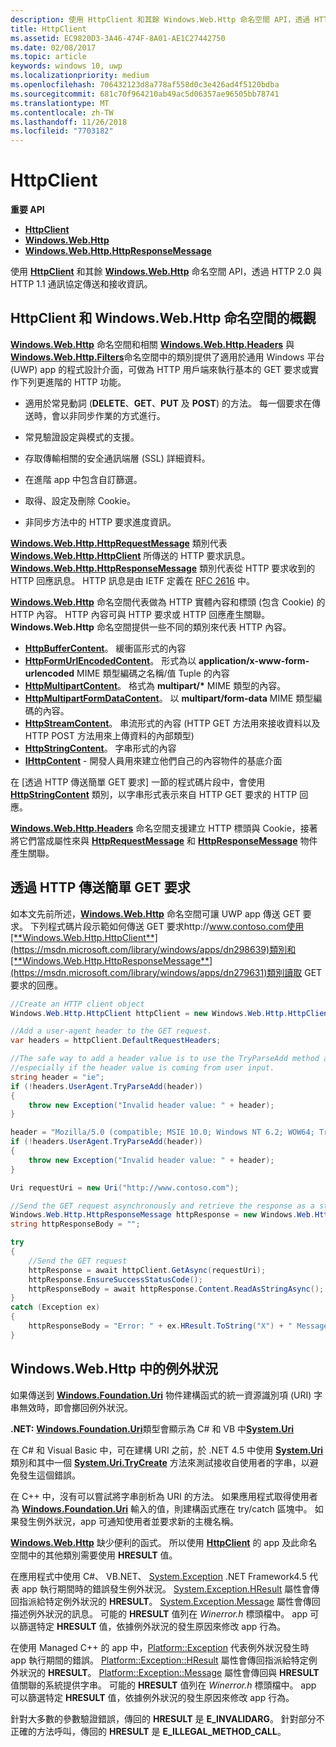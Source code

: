 ```yaml
---
description: 使用 HttpClient 和其餘 Windows.Web.Http 命名空間 API，透過 HTTP 2.0 與 HTTP 1.1 通訊協定傳送和接收資訊。
title: HttpClient
ms.assetid: EC9820D3-3A46-474F-8A01-AE1C27442750
ms.date: 02/08/2017
ms.topic: article
keywords: windows 10, uwp
ms.localizationpriority: medium
ms.openlocfilehash: 706432123d8a778af558d0c3e426ad4f5120bdba
ms.sourcegitcommit: 681c70f964210ab49ac5d06357ae96505bb78741
ms.translationtype: MT
ms.contentlocale: zh-TW
ms.lasthandoff: 11/26/2018
ms.locfileid: "7703182"
---
```

# <a name="httpclient"></a>HttpClient


**重要 API**

-   [**HttpClient**](https://msdn.microsoft.com/library/windows/apps/dn298639)
-   [**Windows.Web.Http**](https://msdn.microsoft.com/library/windows/apps/dn279692)
-   [**Windows.Web.Http.HttpResponseMessage**](https://msdn.microsoft.com/library/windows/apps/dn279631)

使用 [**HttpClient**](https://msdn.microsoft.com/library/windows/apps/dn298639) 和其餘 [**Windows.Web.Http**](https://msdn.microsoft.com/library/windows/apps/dn279692) 命名空間 API，透過 HTTP 2.0 與 HTTP 1.1 通訊協定傳送和接收資訊。

## <a name="overview-of-httpclient-and-the-windowswebhttp-namespace"></a>HttpClient 和 Windows.Web.Http 命名空間的概觀

[**Windows.Web.Http**](https://msdn.microsoft.com/library/windows/apps/dn279692) 命名空間和相關 [**Windows.Web.Http.Headers**](https://msdn.microsoft.com/library/windows/apps/dn252713) 與 [**Windows.Web.Http.Filters**](https://msdn.microsoft.com/library/windows/apps/dn298623)命名空間中的類別提供了適用於通用 Windows 平台 (UWP) app 的程式設計介面，可做為 HTTP 用戶端來執行基本的 GET 要求或實作下列更進階的 HTTP 功能。

-   適用於常見動詞 (**DELETE**、**GET**、**PUT** 及 **POST**) 的方法。 每一個要求在傳送時，會以非同步作業的方式進行。

-   常見驗證設定與模式的支援。

-   存取傳輸相關的安全通訊端層 (SSL) 詳細資料。

-   在進階 app 中包含自訂篩選。

-   取得、設定及刪除 Cookie。

-   非同步方法中的 HTTP 要求進度資訊。

[**Windows.Web.Http.HttpRequestMessage**](https://msdn.microsoft.com/library/windows/apps/dn279617) 類別代表 [**Windows.Web.Http.HttpClient**](https://msdn.microsoft.com/library/windows/apps/dn298639) 所傳送的 HTTP 要求訊息。 [**Windows.Web.Http.HttpResponseMessage**](https://msdn.microsoft.com/library/windows/apps/dn279631) 類別代表從 HTTP 要求收到的 HTTP 回應訊息。 HTTP 訊息是由 IETF 定義在 [RFC 2616](http://go.microsoft.com/fwlink/p/?linkid=241642) 中。

[**Windows.Web.Http**](https://msdn.microsoft.com/library/windows/apps/dn279692) 命名空間代表做為 HTTP 實體內容和標頭 (包含 Cookie) 的 HTTP 內容。 HTTP 內容可與 HTTP 要求或 HTTP 回應產生關聯。 **Windows.Web.Http** 命名空間提供一些不同的類別來代表 HTTP 內容。

-   [**HttpBufferContent**](https://msdn.microsoft.com/library/windows/apps/dn298625)。 緩衝區形式的內容
-   [**HttpFormUrlEncodedContent**](https://msdn.microsoft.com/library/windows/apps/dn298685)。 形式為以 **application/x-www-form-urlencoded** MIME 類型編碼之名稱/值 Tuple 的內容
-   [**HttpMultipartContent**](https://msdn.microsoft.com/library/windows/apps/dn298708)。 格式為 **multipart/\*** MIME 類型的內容。
-   [**HttpMultipartFormDataContent**](https://msdn.microsoft.com/library/windows/apps/dn279596)。 以 **multipart/form-data** MIME 類型編碼的內容。
-   [**HttpStreamContent**](https://msdn.microsoft.com/library/windows/apps/dn279649)。 串流形式的內容 (HTTP GET 方法用來接收資料以及 HTTP POST 方法用來上傳資料的內部類型)
-   [**HttpStringContent**](https://msdn.microsoft.com/library/windows/apps/dn279661)。 字串形式的內容
-   [**IHttpContent**](https://msdn.microsoft.com/library/windows/apps/dn279684) - 開發人員用來建立他們自己的內容物件的基底介面

在 [透過 HTTP 傳送簡單 GET 要求] 一節的程式碼片段中，會使用 [**HttpStringContent**](https://msdn.microsoft.com/library/windows/apps/dn279661) 類別，以字串形式表示來自 HTTP GET 要求的 HTTP 回應。

[**Windows.Web.Http.Headers**](https://msdn.microsoft.com/library/windows/apps/dn252713) 命名空間支援建立 HTTP 標頭與 Cookie，接著將它們當成屬性來與 [**HttpRequestMessage**](https://msdn.microsoft.com/library/windows/apps/dn279617) 和 [**HttpResponseMessage**](https://msdn.microsoft.com/library/windows/apps/dn279631) 物件產生關聯。

## <a name="send-a-simple-get-request-over-http"></a>透過 HTTP 傳送簡單 GET 要求

如本文先前所述，[**Windows.Web.Http**](https://msdn.microsoft.com/library/windows/apps/dn279692) 命名空間可讓 UWP app 傳送 GET 要求。 下列程式碼片段示範如何傳送 GET 要求http://www.contoso.com使用[**Windows.Web.Http.HttpClient**](https://msdn.microsoft.com/library/windows/apps/dn298639)類別和[**Windows.Web.Http.HttpResponseMessage**](https://msdn.microsoft.com/library/windows/apps/dn279631)類別讀取 GET 要求的回應。

```csharp
//Create an HTTP client object
Windows.Web.Http.HttpClient httpClient = new Windows.Web.Http.HttpClient();

//Add a user-agent header to the GET request. 
var headers = httpClient.DefaultRequestHeaders;

//The safe way to add a header value is to use the TryParseAdd method and verify the return value is true,
//especially if the header value is coming from user input.
string header = "ie";
if (!headers.UserAgent.TryParseAdd(header))
{
    throw new Exception("Invalid header value: " + header);
}

header = "Mozilla/5.0 (compatible; MSIE 10.0; Windows NT 6.2; WOW64; Trident/6.0)";
if (!headers.UserAgent.TryParseAdd(header))
{
    throw new Exception("Invalid header value: " + header);
}

Uri requestUri = new Uri("http://www.contoso.com");

//Send the GET request asynchronously and retrieve the response as a string.
Windows.Web.Http.HttpResponseMessage httpResponse = new Windows.Web.Http.HttpResponseMessage();
string httpResponseBody = "";

try
{
    //Send the GET request
    httpResponse = await httpClient.GetAsync(requestUri);
    httpResponse.EnsureSuccessStatusCode();
    httpResponseBody = await httpResponse.Content.ReadAsStringAsync();
}
catch (Exception ex)
{
    httpResponseBody = "Error: " + ex.HResult.ToString("X") + " Message: " + ex.Message;
}
```

## <a name="exceptions-in-windowswebhttp"></a>Windows.Web.Http 中的例外狀況

如果傳送到 [**Windows.Foundation.Uri**](https://msdn.microsoft.com/library/windows/apps/br225998) 物件建構函式的統一資源識別項 (URI) 字串無效時，即會擲回例外狀況。

**.NET:** [**Windows.Foundation.Uri**](https://msdn.microsoft.com/library/windows/apps/br225998)類型會顯示為 C# 和 VB 中[**System.Uri**](https://msdn.microsoft.com/library/windows/apps/xaml/system.uri.aspx)

在 C# 和 Visual Basic 中，可在建構 URI 之前，於 .NET 4.5 中使用 [**System.Uri**](https://msdn.microsoft.com/library/windows/apps/xaml/system.uri.aspx) 類別和其中一個 [**System.Uri.TryCreate**](https://msdn.microsoft.com/library/windows/apps/xaml/system.uri.trycreate.aspx) 方法來測試接收自使用者的字串，以避免發生這個錯誤。

在 C++ 中，沒有可以嘗試將字串剖析為 URI 的方法。 如果應用程式取得使用者為 [**Windows.Foundation.Uri**](https://msdn.microsoft.com/library/windows/apps/br225998) 輸入的值，則建構函式應在 try/catch 區塊中。 如果發生例外狀況，app 可通知使用者並要求新的主機名稱。

[**Windows.Web.Http**](https://msdn.microsoft.com/library/windows/apps/dn279692) 缺少便利的函式。 所以使用 [**HttpClient**](https://msdn.microsoft.com/library/windows/apps/dn298639) 的 app 及此命名空間中的其他類別需要使用 **HRESULT** 值。

在應用程式中使用 C#、 VB.NET、 [System.Exception](http://msdn.microsoft.com/library/system.exception.aspx) .NET Framework4.5 代表 app 執行期間時的錯誤發生例外狀況。 [System.Exception.HResult](http://msdn.microsoft.com/library/system.exception.hresult.aspx) 屬性會傳回指派給特定例外狀況的 **HRESULT**。 [System.Exception.Message](http://msdn.microsoft.com/library/system.exception.message.aspx) 屬性會傳回描述例外狀況的訊息。 可能的 **HRESULT** 值列在 *Winerror.h* 標頭檔中。 app 可以篩選特定 **HRESULT** 值，依據例外狀況的發生原因來修改 app 行為。

在使用 Managed C++ 的 app 中，[Platform::Exception](http://msdn.microsoft.com/library/windows/apps/hh755825.aspx) 代表例外狀況發生時 app 執行期間的錯誤。 [Platform::Exception::HResult](http://msdn.microsoft.com/library/windows/apps/hh763371.aspx) 屬性會傳回指派給特定例外狀況的 **HRESULT**。 [Platform::Exception::Message](http://msdn.microsoft.com/library/windows/apps/hh763375.aspx) 屬性會傳回與 **HRESULT** 值關聯的系統提供字串。 可能的 **HRESULT** 值列在 *Winerror.h* 標頭檔中。 app 可以篩選特定 **HRESULT** 值，依據例外狀況的發生原因來修改 app 行為。

針對大多數的參數驗證錯誤，傳回的 **HRESULT** 是 **E\_INVALIDARG**。 針對部分不正確的方法呼叫，傳回的 **HRESULT** 是 **E\_ILLEGAL\_METHOD\_CALL**。

